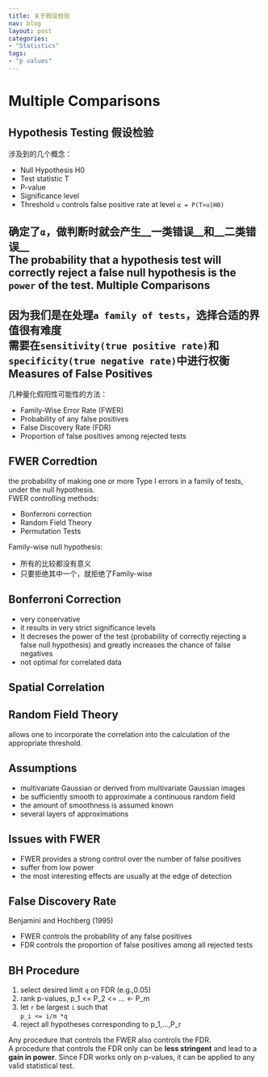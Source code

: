 ```yaml
---
title: 关于假设检验
nav: blog
layout: post
categories: 
- "Statistics"
tags:
- "p values"
---
```

Multiple Comparisons  
=========  
  
Hypothesis Testing 假设检验
------
涉及到的几个概念：
- Null Hypothesis H0
- Test statistic T
- P-value
- Significance level
 - Threshold `u` controls false positive rate at level `α = P(T>u|H0)`

确定了`α`，做判断时就会产生__一类错误__和__二类错误__  
The probability that a hypothesis test will correctly reject a false null hypothesis is the `power` of the test.
Multiple Comparisons
----
因为我们是在处理`a family of tests`，选择合适的界值很有难度  
需要在`sensitivity(true positive rate)`和`specificity(true negative rate)`中进行权衡  
Measures of False Positives
----
几种量化假阳性可能性的方法：
- Family-Wise Error Rate (FWER)
 - Probability of any false positives
- False Discovery Rate (FDR)
 - Proportion of false positives among rejected tests

FWER Corredtion
----
the probability of making one or more Type I errors in a family of tests, under the null hypothesis.  
FWER controlling methods:
- Bonferroni correction
- Random Field Theory
- Permutation Tests

Family-wise null hypothesis:
- 所有的比较都没有意义
- 只要拒绝其中一个，就拒绝了Family-wise

Bonferroni Correction
----
- very conservative
 - it results in very strict significance levels
- It decreses the power of the test (probability of correctly rejecting a false null hypothesis) and greatly increases the chance of false negatives
- not optimal for correlated data

Spatial Correlation
----
Random Field Theory
----
allows one to incorporate the correlation into the calculation of the appropriate threshold.

Assumptions
----
- multivariate Gaussian or derived from multivariate Gaussian images
- be sufficiently smooth to approximate a continuous random field
- the amount of smoothness is assumed known
- several layers of approximations

Issues with FWER
----
- FWER provides a strong control over the number of false positives
- suffer from low power
- the most interesting effects are usually at the edge of detection

False Discovery Rate
----
Benjamini and Hochberg (1995)

- FWER controls the probability of any false positives
- FDR controls the proportion of false positives among all rejected tests

BH Procedure
----
1. select desired limit `q` on FDR (e.g.,0.05)
2. rank p-values, p_1 <= P_2 <= ... <- P_m  
3. let `r` be largest `i` such that  
    `p_i <= i/m *q`
4. reject all hypotheses corresponding to p_1,...,P_r

Any procedure that controls the FWER also controls the FDR.  
A procedure that controls the FDR only can be __less stringent__ and lead to a __gain in power__.
Since FDR works only on p-values, it can be applied to any valid statistical test.



    
